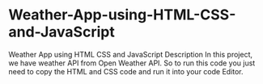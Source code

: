 # Weather-App-using-HTML-CSS-and-JavaScript
Weather App using HTML CSS and JavaScript Description
In this project, we have weather API from Open Weather API.
So to run this code you just need to copy the HTML and CSS code and run it into your code Editor. 

